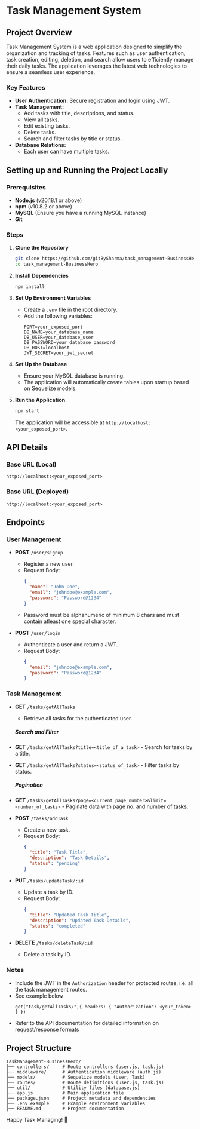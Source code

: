 # Task Management System

## Project Overview

Task Management System is a web application designed to simplify the organization and tracking of tasks. Features such as user authentication, task creation, editing, deletion, and search allow users to efficiently manage their daily tasks. The application leverages the latest web technologies to ensure a seamless user experience.
### Key Features

- **User Authentication:** Secure registration and login using JWT.
- **Task Management:**
  - Add tasks with title, descriptions, and status.
  - View all tasks.
  - Edit existing tasks.
  - Delete tasks.
  - Search and filter tasks by title or status.
- **Database Relations:**
  - Each user can have multiple tasks.

## Setting up and Running the Project Locally

### Prerequisites

- **Node.js** (v20.18.1 or above)
- **npm** (v10.8.2 or above)
- **MySQL** (Ensure you have a running MySQL instance)
- **Git**

### Steps

1. **Clone the Repository**

   ```bash
   git clone https://github.com/gitBySharma/task_management-BusinessHero.git
   cd task_management-BusinessHero
   ```

2. **Install Dependencies**

   ```bash
   npm install
   ```

3. **Set Up Environment Variables**

   - Create a `.env` file in the root directory.
   - Add the following variables:
     ```env
     PORT=your_exposed_port
     DB_NAME=your_database_name
     DB_USER=your_database_user
     DB_PASSWORD=your_database_password
     DB_HOST=localhost
     JWT_SECRET=your_jwt_secret
     ```

4. **Set Up the Database**

   - Ensure your MySQL database is running.
   - The application will automatically create tables upon startup based on Sequelize models.

5. **Run the Application**

   ```bash
   npm start
   ```

   The application will be accessible at `http://localhost:<your_exposed_port>`.

## API Details

### Base URL (Local)

```
http://localhost:<your_exposed_port>
```
### Base URL (Deployed)

```
http://localhost:<your_exposed_port>
```
## Endpoints

### User Management

- **POST** `/user/signup`

  - Register a new user.
  - Request Body:
    ```json
    {
      "name": "John Doe",
      "email": "johndoe@example.com",
      "password": "Password@1234"
    }
    ```
  - Password must be alphanumeric of minimum 8 chars and must contain atleast one special character.

- **POST** `/user/login`

  - Authenticate a user and return a JWT.
  - Request Body:
    ```json
    {
      "email": "johndoe@example.com",
      "password": "Password@1234"
    }
    ```

### Task Management

- **GET** `/tasks/getAllTasks`

  - Retrieve all tasks for the authenticated user.
  ##### Search and Filter
- **GET** `/tasks/getAllTasks?title=<title_of_a_task>` - Search for tasks by a title.
- **GET** `/tasks/getAllTasks?status=<status_of_task>` - Filter tasks by status.
  
  ##### Pagination
- **GET** `/tasks/getAllTasks?page=<current_page_number>&limit=<number_of_tasks>` - Paginate data with page no. and number of tasks.

- **POST** `/tasks/addTask`

  - Create a new task.
  - Request Body:
    ```json
    {
      "title": "Task Title",
      "description": "Task Details",
      "status": "pending"
    }
    ```

- **PUT** `/tasks/updateTask/:id`

  - Update a task by ID.
  - Request Body:
    ```json
    {
      "title": "Updated Task Title",
      "description": "Updated Task Details",
      "status": "completed"
    }
    ```

- **DELETE** `/tasks/deleteTask/:id`

  - Delete a task by ID.

### Notes

- Include the JWT in the `Authorization` header for protected routes, i.e. all the task management routes.
- See example below
  ```
  get("task/getAllTasks/",{ headers: { "Authorization": <your_token> } })
  ```
- Refer to the API documentation for detailed information on request/response formats

## Project Structure

```
TaskManagement-BusinessHero/
├── controllers/     # Route controllers (user.js, task.js)
├── middleware/      # Authentication middleware (auth.js)
├── models/          # Sequelize models (User, Task)
├── routes/          # Route definitions (user.js, task.js)
├── util/            # Utility files (database.js)
├── app.js           # Main application file
├── package.json     # Project metadata and dependencies
├── .env.example     # Example environment variables
├── README.md        # Project documentation
```



Happy Task Managing! 🚀

